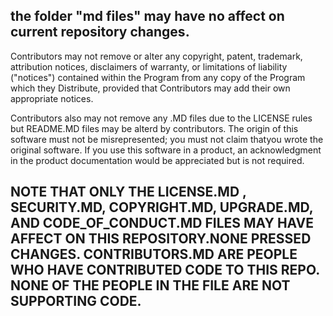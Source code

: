 ## the folder "md files" may have no affect on current repository changes.
Contributors may not remove or alter any copyright, patent,
trademark, attribution notices, disclaimers of warranty, or limitations
of liability ("notices") contained within the Program from any copy of
the Program which they Distribute, provided that Contributors may add
their own appropriate notices.

Contributors also may not remove any .MD files due to the LICENSE rules
but README.MD files may be alterd by contributors. The origin of this 
software must not be misrepresented; you must not claim thatyou wrote the
original software. If you use this software in a product, an acknowledgment
in the product documentation would be appreciated but is not required.

## NOTE THAT ONLY THE LICENSE.MD , SECURITY.MD, COPYRIGHT.MD, UPGRADE.MD, AND CODE_OF_CONDUCT.MD FILES MAY HAVE AFFECT ON THIS REPOSITORY.NONE PRESSED CHANGES. CONTRIBUTORS.MD ARE PEOPLE WHO HAVE CONTRIBUTED CODE TO THIS REPO. NONE OF THE PEOPLE IN THE FILE ARE NOT SUPPORTING CODE.
